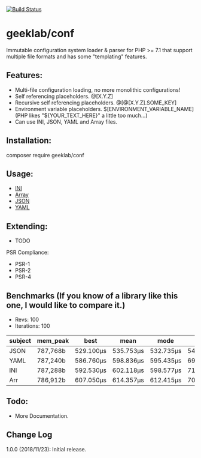 [![Build Status](https://travis-ci.com/ellisgl/GeekLab-Conf.svg?branch=master)](https://travis-ci.com/ellisgl/GeekLab-Conf)

# geeklab/conf
Immutable configuration system loader & parser for PHP >= 7.1 that support multiple file formats and has some "templating" features.

## Features:
* Multi-file configuration loading, no more monolithic configurations!
* Self referencing placeholders. @[X.Y.Z]
* Recursive self referencing placeholders. @[@[X.Y.Z].SOME_KEY]
* Environment variable placeholders. $[ENVIRONMENT_VARIABLE_NAME] (PHP likes "${YOUR_TEXT_HERE}" a little too much...)
* Can use INI, JSON, YAML and Array files. 

## Installation:
composer require geeklab/conf

## Usage:
* [INI](/docs/INI.md)
* [Array](/docs/Array.md)
* [JSON](/docs/JSON.md)
* [YAML](/docs/YAML.md)

## Extending:
* TODO

PSR Compliance:
* PSR-1
* PSR-2
* PSR-4

## Benchmarks (If you know of a library like this one, I would like to compare it.)

* Revs: 100
* Iterations: 100

| subject | mem_peak | best      | mean      | mode      | worst     | stdev    | rstdev | diff  |
|---------|----------|-----------|-----------|-----------|-----------|----------|--------|-------|
| JSON    | 787,768b | 529.100μs | 535.753μs | 532.735μs | 548.860μs | 4.395μs  | 0.82%  | 1.00x |
| YAML    | 787,240b | 586.760μs | 598.836μs | 595.435μs | 694.880μs | 15.215μs | 2.54%  | 1.12x |
| INI     | 787,288b | 592.530μs | 602.118μs | 598.577μs | 716.130μs | 17.531μs | 2.91%  | 1.12x |
| Arr     | 786,912b | 607.050μs | 614.357μs | 612.415μs | 701.590μs | 9.938μs  | 1.62%  | 1.15x |

## Todo:
* More Documentation.

## Change Log
1.0.0 (2018/11/23): Initial release.
